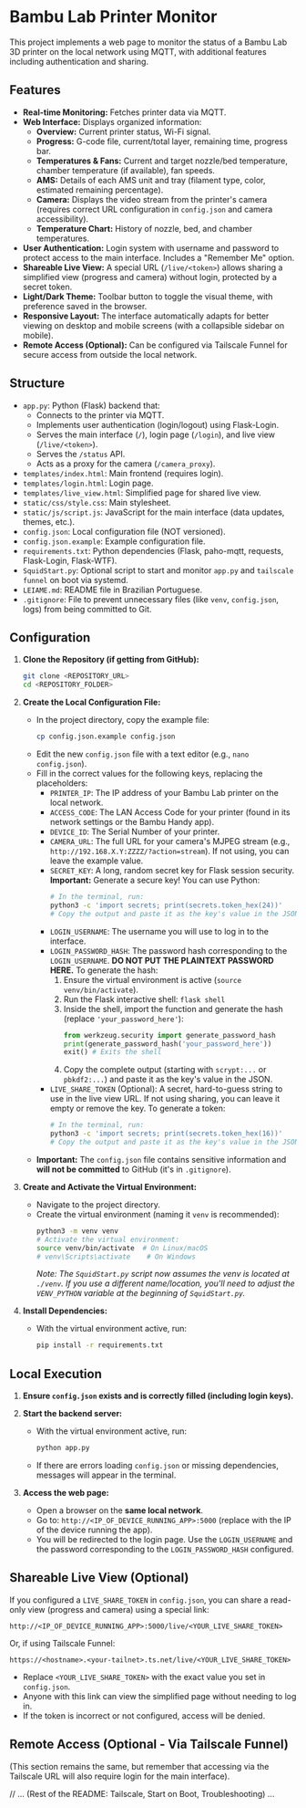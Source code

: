 # Bambu Lab Printer Monitor

This project implements a web page to monitor the status of a Bambu Lab 3D printer on the local network using MQTT, with additional features including authentication and sharing.

## Features

*   **Real-time Monitoring:** Fetches printer data via MQTT.
*   **Web Interface:** Displays organized information:
    *   **Overview:** Current printer status, Wi-Fi signal.
    *   **Progress:** G-code file, current/total layer, remaining time, progress bar.
    *   **Temperatures & Fans:** Current and target nozzle/bed temperature, chamber temperature (if available), fan speeds.
    *   **AMS:** Details of each AMS unit and tray (filament type, color, estimated remaining percentage).
    *   **Camera:** Displays the video stream from the printer's camera (requires correct URL configuration in `config.json` and camera accessibility).
    *   **Temperature Chart:** History of nozzle, bed, and chamber temperatures.
*   **User Authentication:** Login system with username and password to protect access to the main interface. Includes a "Remember Me" option.
*   **Shareable Live View:** A special URL (`/live/<token>`) allows sharing a simplified view (progress and camera) without login, protected by a secret token.
*   **Light/Dark Theme:** Toolbar button to toggle the visual theme, with preference saved in the browser.
*   **Responsive Layout:** The interface automatically adapts for better viewing on desktop and mobile screens (with a collapsible sidebar on mobile).
*   **Remote Access (Optional):** Can be configured via Tailscale Funnel for secure access from outside the local network.

## Structure

*   `app.py`: Python (Flask) backend that:
    *   Connects to the printer via MQTT.
    *   Implements user authentication (login/logout) using Flask-Login.
    *   Serves the main interface (`/`), login page (`/login`), and live view (`/live/<token>`).
    *   Serves the `/status` API.
    *   Acts as a proxy for the camera (`/camera_proxy`).
*   `templates/index.html`: Main frontend (requires login).
*   `templates/login.html`: Login page.
*   `templates/live_view.html`: Simplified page for shared live view.
*   `static/css/style.css`: Main stylesheet.
*   `static/js/script.js`: JavaScript for the main interface (data updates, themes, etc.).
*   `config.json`: Local configuration file (NOT versioned).
*   `config.json.example`: Example configuration file.
*   `requirements.txt`: Python dependencies (Flask, paho-mqtt, requests, Flask-Login, Flask-WTF).
*   `SquidStart.py`: Optional script to start and monitor `app.py` and `tailscale funnel` on boot via systemd.
*   `LEIAME.md`: README file in Brazilian Portuguese.
*   `.gitignore`: File to prevent unnecessary files (like `venv`, `config.json`, logs) from being committed to Git.

## Configuration

1.  **Clone the Repository (if getting from GitHub):**
    ```bash
    git clone <REPOSITORY_URL>
    cd <REPOSITORY_FOLDER>
    ```

2.  **Create the Local Configuration File:**
    *   In the project directory, copy the example file:
        ```bash
        cp config.json.example config.json
        ```
    *   Edit the new `config.json` file with a text editor (e.g., `nano config.json`).
    *   Fill in the correct values for the following keys, replacing the placeholders:
        *   `PRINTER_IP`: The IP address of your Bambu Lab printer on the local network.
        *   `ACCESS_CODE`: The LAN Access Code for your printer (found in its network settings or the Bambu Handy app).
        *   `DEVICE_ID`: The Serial Number of your printer.
        *   `CAMERA_URL`: The full URL for your camera's MJPEG stream (e.g., `http://192.168.X.Y:ZZZZ/?action=stream`). If not using, you can leave the example value.
        *   `SECRET_KEY`: A long, random secret key for Flask session security. **Important:** Generate a secure key! You can use Python:
            ```bash
            # In the terminal, run:
            python3 -c 'import secrets; print(secrets.token_hex(24))'
            # Copy the output and paste it as the key's value in the JSON.
            ```
        *   `LOGIN_USERNAME`: The username you will use to log in to the interface.
        *   `LOGIN_PASSWORD_HASH`: The password hash corresponding to the `LOGIN_USERNAME`. **DO NOT PUT THE PLAINTEXT PASSWORD HERE.** To generate the hash:
            1.  Ensure the virtual environment is active (`source venv/bin/activate`).
            2.  Run the Flask interactive shell: `flask shell`
            3.  Inside the shell, import the function and generate the hash (replace `'your_password_here'`):
                ```python
                from werkzeug.security import generate_password_hash
                print(generate_password_hash('your_password_here'))
                exit() # Exits the shell
                ```
            4.  Copy the complete output (starting with `scrypt:...` or `pbkdf2:...`) and paste it as the key's value in the JSON.
        *   `LIVE_SHARE_TOKEN` (Optional): A secret, hard-to-guess string to use in the live view URL. If not using sharing, you can leave it empty or remove the key. To generate a token:
             ```bash
             # In the terminal, run:
             python3 -c 'import secrets; print(secrets.token_hex(16))'
             # Copy the output and paste it as the key's value in the JSON.
             ```
    *   **Important:** The `config.json` file contains sensitive information and **will not be committed** to GitHub (it's in `.gitignore`).

3.  **Create and Activate the Virtual Environment:**
    *   Navigate to the project directory.
    *   Create the virtual environment (naming it `venv` is recommended):
        ```bash
        python3 -m venv venv
        # Activate the virtual environment:
        source venv/bin/activate  # On Linux/macOS
        # venv\Scripts\activate    # On Windows
        ```
        *Note: The `SquidStart.py` script now assumes the venv is located at `./venv`. If you use a different name/location, you'll need to adjust the `VENV_PYTHON` variable at the beginning of `SquidStart.py`.* 

4.  **Install Dependencies:**
    *   With the virtual environment active, run:
        ```bash
        pip install -r requirements.txt
        ```

## Local Execution

1.  **Ensure `config.json` exists and is correctly filled (including login keys).**

2.  **Start the backend server:**
    *   With the virtual environment active, run:
        ```bash
        python app.py
        ```
    *   If there are errors loading `config.json` or missing dependencies, messages will appear in the terminal.

3.  **Access the web page:**
    *   Open a browser on the **same local network**.
    *   Go to: `http://<IP_OF_DEVICE_RUNNING_APP>:5000` (replace with the IP of the device running the app).
    *   You will be redirected to the login page. Use the `LOGIN_USERNAME` and the password corresponding to the `LOGIN_PASSWORD_HASH` configured.

## Shareable Live View (Optional)

If you configured a `LIVE_SHARE_TOKEN` in `config.json`, you can share a read-only view (progress and camera) using a special link:

`http://<IP_OF_DEVICE_RUNNING_APP>:5000/live/<YOUR_LIVE_SHARE_TOKEN>`

Or, if using Tailscale Funnel:

`https://<hostname>.<your-tailnet>.ts.net/live/<YOUR_LIVE_SHARE_TOKEN>`

*   Replace `<YOUR_LIVE_SHARE_TOKEN>` with the exact value you set in `config.json`.
*   Anyone with this link can view the simplified page without needing to log in.
*   If the token is incorrect or not configured, access will be denied.

## Remote Access (Optional - Via Tailscale Funnel)

(This section remains the same, but remember that accessing via the Tailscale URL will also require login for the main interface).

// ... (Rest of the README: Tailscale, Start on Boot, Troubleshooting) ... 